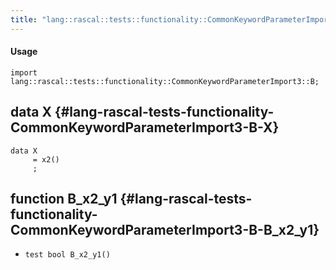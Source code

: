 ```yaml
---
title: "lang::rascal::tests::functionality::CommonKeywordParameterImport3::B"
---
```


#### Usage

`import lang::rascal::tests::functionality::CommonKeywordParameterImport3::B;`


## data X {#lang-rascal-tests-functionality-CommonKeywordParameterImport3-B-X}

```rascal
data X  
     = x2()
     ;
```

## function B_x2_y1 {#lang-rascal-tests-functionality-CommonKeywordParameterImport3-B-B_x2_y1}

* ``test bool B_x2_y1()``

